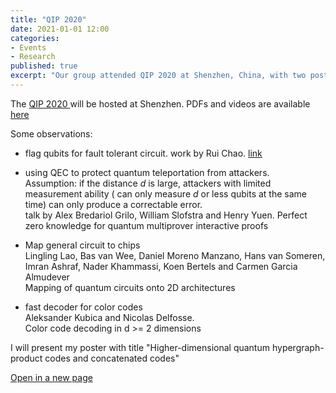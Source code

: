 ```yaml
---
title: "QIP 2020"
date: 2021-01-01 12:00
categories:
- Events
- Research
published: true
excerpt: "Our group attended QIP 2020 at Shenzhen, China, with two posters"
---
```


The <a href="http://www.szpclab.com/qip2020#/homepage" target="_blank"> QIP 2020 </a>
will be hosted at Shenzhen. PDFs and videos are available [here](http://www.szpclab.com/qip2020#/programDetails/contributedTalks)


Some observations:

* flag qubits for fault tolerant circuit. work by Rui Chao. [link](https://arxiv.org/abs/1912.09549)

* using QEC to protect quantum teleportation from attackers.<br>
Assumption: if the distance $d$ is large, attackers with limited measurement ability ( can only measure $d$ or less qubits at the same time) can only produce a correctable error.<br>
talk by
Alex Bredariol Grilo, William Slofstra and Henry Yuen.
Perfect zero knowledge for quantum multiprover interactive proofs

* Map general circuit to chips <br>
  Lingling Lao, Bas van Wee, Daniel Moreno Manzano, Hans van Someren, Imran Ashraf, Nader Khammassi, Koen Bertels and Carmen Garcia Almudever <br>
  Mapping of quantum circuits onto 2D architectures

* fast decoder for color codes<br>
Aleksander Kubica and Nicolas Delfosse.<br>
Color code decoding in d >= 2 dimensions



I will present my poster
with title "Higher-dimensional quantum hypergraph-product
codes and concatenated codes"


<object data="/zwl_assets/qas-poster-hcub003.pdf" type="application/pdf" width="700px" height="920px">
</object>



<p>
<a href="/zwl_assets/qas-poster-hcub003.pdf" target="_blank"
>Open in a new page</a> </p>



